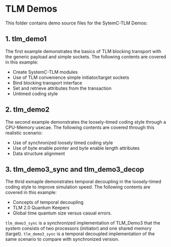 # TLM  Demos
This folder contains demo source files for the SytemC-TLM Demos: 

## 1. tlm_demo1 
The first example demonstrates the basics of TLM blocking transport with the generic payload and simple sockets. The following contents are covered in this example:
- Create SystemC-TLM modules 
- Use of TLM convenience simple initiator/target sockets
- Bind blocking transport interface
- Set and retrieve  attributes from the transaction
- Untimed coding style 

## 2. tlm_demo2
The second example demonstrates the loosely-timed coding style through a CPU-Memory usecae. The following contents are covered through this realistic scenario:

- Use of synchronized loosely timed coding style  
- Use of byte enable pointer and byte enable length  attributes 
- Data structure alignment



## 3. tlm_demo3_sync and  tlm_demo3_decop
The thrid exmaple demonstrates temporal decoupling in the loosely-timed coding style to improve simulation speed. The following contents are covered in this example:
- Concepts of temporal decoupling  
- TLM 2.0 Quantum Keepers
- Global time quantum size versus casual errors. 

`tlm_demo3_sync` is a synchronized implementation of TLM_Demo3 that the system consists of two processors (initiator) and one shared memory (target). 
`tlm_demo3_sync` is a temporal decoupled implementation of the same scenario to compare with synchronized version. 
